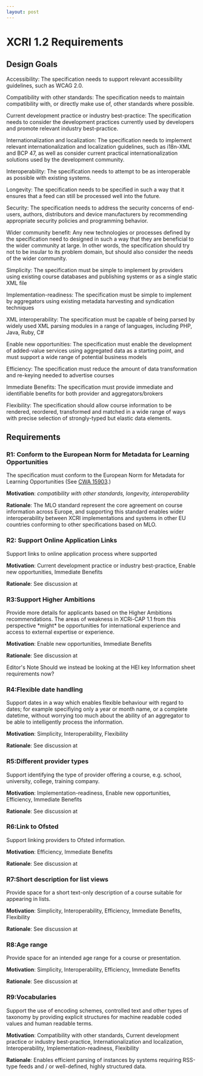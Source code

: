 ```yaml
---
layout: post
---
```








XCRI 1.2 Requirements 
=====================

Design Goals
-------------------------------------------------------------------------------------------------------------------------------------------------------------------------------------------

Accessibility:   The specification needs to support relevant accessibility
    guidelines, such as WCAG 2.0.


Compatibility with other standards:   The specification needs to maintain compatibility with, or directly
    make use of, other standards where possible.


Current development practice or industry best-practice:   The specification needs to consider the development practices
    currently used by developers and promote relevant
    industry best-practice.


Internationalization and localization:   The specification needs to implement relevant internationalization
    and localization guidelines, such as i18n-XML and BCP 47, as well as
    consider current practical internationalization solutions used by
    the development community.


Interoperability:   The specification needs to attempt to be as interoperable as
    possible with existing systems.


Longevity:   The specification needs to be specified in such a way that it
    ensures that a feed can still be processed well into the future.


Security:   The specification needs to address the security concerns of
    end-users, authors, distributors and device manufacturers by
    recommending appropriate security policies and programming behavior.


Wider community benefit:   Any new technologies or processes defined by the specification need
    to designed in such a way that they are beneficial to the wider
    community at large. In other words, the specification should try not
    to be insular to its problem domain, but should also consider the
    needs of the wider community.


Simplicity:   The specification must be simple to implement by providers using
    existing course databases and publishing systems or as a single
    static XML file


Implementation-readiness:   The specification must be simple to implement by aggregators using
    existing metadata harvesting and syndication techniques


XML interoperability:   The specification must be capable of being parsed by widely used XML
    parsing modules in a range of languages, including PHP, Java, Ruby,
    C\#


Enable new opportunities:   The specification must enable the development of added-value
    services using aggregated data as a starting point, and must support
    a wide range of potential business models


Efficiency:   The specification must reduce the amount of data transformation and
    re-keying needed to advertise courses


Immediate Benefits:   The specification must provide immediate and identifiable benefits
    for both provider and aggregators/brokers


Flexibility:   The specification should allow course information to be rendered,
    reordered, transformed and matched in a wide range of ways with
    precise selection of strongly-typed but elastic data elements.



Requirements
-------------------------------------------------------------------------------------------------------------------------------------------------------------------------------------------


###  R1: Conform to the European Norm for Metadata for Learning Opportunities

The specification must conform to the European Norm for Metadata for
Learning Opportunities (See [CWA
15903](ftp://ftp.cenorm.be/PUBLIC/CWAs/e-Europe/WS-LT/CWA15903-00-2008-Dec.pdf "ftp://ftp.cenorm.be/PUBLIC/CWAs/e-Europe/WS-LT/CWA15903-00-2008-Dec.pdf").)

**Motivation**: *compatibility with other standards, longevity,
interoperability*

**Rationale**: The MLO standard represent the core agreement on course
information across Europe, and supporting this standard enables wider
interoperability between XCRI implementations and systems in other EU
countries conforming to other specifications based on MLO.


###  R2: Support Online Application Links

Support links to online application process where supported

**Motivation**: Current development practice or industry best-practice,
Enable new opportunities, Immediate Benefits

**Rationale**: See discussion at



### R3:Support Higher Ambitions

Provide more details for applicants based on the Higher Ambitions
recommendations. The areas of weakness in XCRi-CAP 1.1 from this
perspective \*might\* be opportunities for international experience and
access to external expertise or experience.

**Motivation**: Enable new opportunities, Immediate Benefits

**Rationale**: See discussion at





Editor's Note Should we instead be looking at the HEI key
Information sheet requirements now?




###  R4:Flexible date handling

Support dates in a way which enables flexible behaviour with regard to
dates; for example specifiying only a year or month name, or a complete
datetime, without worrying too much about the ability of an aggregator
to be able to intelligently process the information.

**Motivation**: Simplicity, Interoperability, Flexibility

**Rationale**: See discussion at



###  R5:Different provider types

Support identifying the type of provider offering a course, e.g. school,
university, college, training company.

**Motivation**: Implementation-readiness, Enable new opportunities,
Efficiency, Immediate Benefits

**Rationale**: See discussion at



###  R6:Link to Ofsted

Support linking providers to Ofsted information.

**Motivation**: Efficiency, Immediate Benefits

**Rationale**: See discussion at



###  R7:Short description for list views

Provide space for a short text-only description of a course suitable for
appearing in lists.

**Motivation**: Simplicity, Interoperability, Efficiency, Immediate
Benefits, Flexibility

**Rationale**: See discussion at



### R8:Age range

Provide space for an intended age range for a course or presentation.

**Motivation**: Simplicity, Interoperability, Efficiency, Immediate
Benefits

**Rationale**: See discussion at



###  R9:Vocabularies

Support the use of encoding schemes, controlled text and other types of
taxonomy by providing explicit structures for machine readable coded
values and human readable terms.

**Motivation**: Compatibility with other standards, Current development
practice or industry best-practice, Internationalization and
localization, Interoperability, Implementation-readiness, Flexibility

**Rationale**: Enables efficient parsing of instances by systems
requiring RSS-type feeds and / or well-defined, highly structured data.
